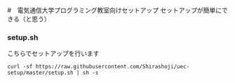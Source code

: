 #　電気通信大学プログラミング教室向けセットアップ
セットアップが簡単にできる（と思う）

### setup.sh
こちらでセットアップを行います

```
curl -sf https://raw.githubusercontent.com/Shirashoji/uec-setup/master/setup.sh | sh -s
```
